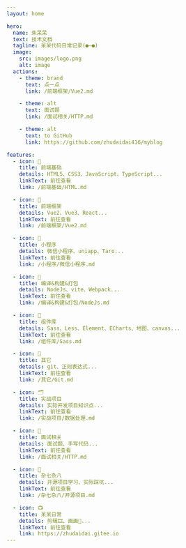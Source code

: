 ```yaml
---
layout: home

hero:
  name: 朱呆呆
  text: 技术文档
  tagline: 呆呆代码日常记录(●—●)
  image:
    src: images/logo.png
    alt: image
  actions:
    - theme: brand
      text: 点一点
      link: /前端框架/Vue2.md

    - theme: alt
      text: 面试题
      link: /面试相关/HTTP.md

    - theme: alt
      text: to GitHub
      link: https://github.com/zhudaidai416/myblog

features:
  - icon: 🌱
    title: 前端基础
    details: HTML5、CSS3、JavaScript、TypeScript...
    linkText: 前往查看
    link: /前端基础/HTML.md

  - icon: 🌵
    title: 前端框架
    details: Vue2、Vue3、React...
    linkText: 前往查看
    link: /前端框架/Vue2.md

  - icon: 🌳
    title: 小程序
    details: 微信小程序、uniapp、Taro...
    linkText: 前往查看
    link: /小程序/微信小程序.md

  - icon: 🌴
    title: 编译&构建&打包
    details: NodeJs、vite、Webpack...
    linkText: 前往查看
    link: /编译&构建&打包/NodeJs.md

  - icon: 🍂
    title: 组件库
    details: Sass、Less、Element、ECharts、地图、canvas...
    linkText: 前往查看
    link: /组件库/Sass.md

  - icon: 🍁
    title: 其它
    details: git、正则表达式...
    linkText: 前往查看
    link: /其它/Git.md

  - icon: 🗂️
    title: 实战项目
    details: 实际开发项目知识点...
    linkText: 前往查看
    link: /实战项目/数据处理.md

  - icon: 💭
    title: 面试相关
    details: 面试题、手写代码...
    linkText: 前往查看
    link: /面试相关/HTTP.md

  - icon: 🔖
    title: 杂七杂八
    details: 开源项目学习、实际踩坑...
    linkText: 前往查看
    link: /杂七杂八/开源项目.md

  - icon: 📺
    title: 呆呆日常
    details: 剪辑🎞、画画🎨...
    linkText: 前往查看
    link: https://zhudaidai.gitee.io
---
```

